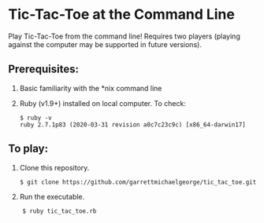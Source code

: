 # Tic-Tac-Toe at the Command Line
Play Tic-Tac-Toe from the command line! Requires two players (playing against the computer may be supported in future versions).

## Prerequisites:

1. Basic familiarity with the *nix command line
2. Ruby (v1.9+) installed on local computer. To check:

    ~~~
    $ ruby -v
    ruby 2.7.1p83 (2020-03-31 revision a0c7c23c9c) [x86_64-darwin17]
    ~~~

## To play:

1. Clone this repository.

    ~~~
    $ git clone https://github.com/garrettmichaelgeorge/tic_tac_toe.git
    ~~~

2. Run the executable.

~~~
    $ ruby tic_tac_toe.rb
~~~
